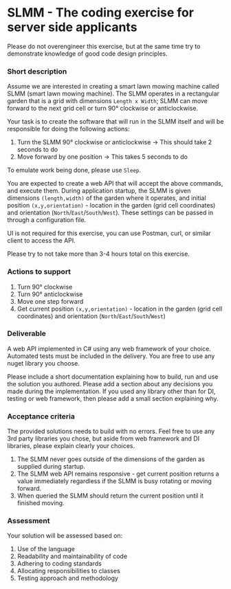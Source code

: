 SLMM - The coding exercise for server side applicants
=====================================================

Please do not overengineer this exercise, but at the same time try to demonstrate knowledge of good code design principles.

### Short description
Assume we are interested in creating a smart lawn mowing machine called SLMM (smart lawn mowing machine).
The SLMM operates in a rectangular garden that is a grid with dimensions `Length x Width`; SLMM can move forward
to the next grid cell or turn 90° clockwise or anticlockwise.

Your task is to create the software that will run in the SLMM itself and will be responsible for doing the following actions:

1. Turn the SLMM 90° clockwise or anticlockwise -> This should take 2 seconds to do
1. Move forward by one position -> This takes 5 seconds to do

To emulate work being done, please use `Sleep`.

You are expected to create a web API that will accept the above commands, and execute them. During application startup,
the SLMM is given dimensions `(length,width)` of the garden where it operates, and initial position `(x,y,orientation)` - location in the garden (grid cell coordinates) and orientation (`North`/`East`/`South`/`West`). These settings can be passed in through a configuration file.

UI is not required for this exercise, you can use Postman, curl, or similar client to access the API.

Please try to not take more than 3-4 hours total on this exercise.

### Actions to support
1. Turn 90° clockwise
1. Turn 90° anticlockwise
1. Move one step forward
1. Get current position `(x,y,orientation)` - location in the garden (grid cell coordinates) and orientation (`North`/`East`/`South`/`West`)

### Deliverable
A web API implemented in C# using any web framework of your choice. Automated tests must be included in the delivery. You are free to use any nuget library you choose.

Please include a short documentation explaining how to build, run and use the solution you authored. Please add a section about any decisions you made during the implementation. If you used any library other than for DI, testing or web framework, then please add a small section explaining why.

### Acceptance criteria

The provided solutions needs to build with no errors. Feel free to use any 3rd party libraries you chose, but aside from web framework and DI libraries, please explain clearly your choices.

1. The SLMM never goes outside of the dimensions of the garden as supplied during startup.
1. The SLMM web API remains responsive - get current position returns a value immediately regardless if the SLMM is busy rotating or moving forward.
1. When queried the SLMM should return the current position until it finished moving.

### Assessment

Your solution will be assessed based on:
1. Use of the language
1. Readability and maintainability of code
1. Adhering to coding standards
1. Allocating responsibilities to classes
1. Testing approach and methodology